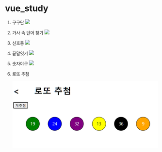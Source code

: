 # vue_study
1. 구구단
   ![](./multi.png)
2. 가사 속 단어 찾기
   ![](./findword.png)
3. 신호등
   ![](./traffic.png)
4. 끝말잇기
   ![](./endTalk.png)
5. 숫자야구
   ![](./numbase.png)
6. 로또 추첨

   ![](./lottery.png)

